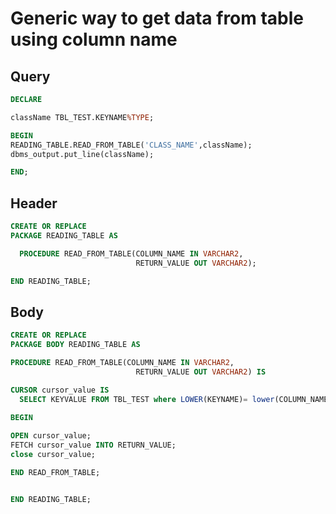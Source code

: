 # Generic way to get data from table using column name #

## Query ##
```sql
DECLARE

className TBL_TEST.KEYNAME%TYPE;

BEGIN
READING_TABLE.READ_FROM_TABLE('CLASS_NAME',className);
dbms_output.put_line(className);

END;
```

## Header ##

```sql
CREATE OR REPLACE 
PACKAGE READING_TABLE AS 

  PROCEDURE READ_FROM_TABLE(COLUMN_NAME IN VARCHAR2,
                            RETURN_VALUE OUT VARCHAR2);

END READING_TABLE;
```

## Body ##

```sql
CREATE OR REPLACE
PACKAGE BODY READING_TABLE AS

PROCEDURE READ_FROM_TABLE(COLUMN_NAME IN VARCHAR2,
                            RETURN_VALUE OUT VARCHAR2) IS

CURSOR cursor_value IS 
  SELECT KEYVALUE FROM TBL_TEST where LOWER(KEYNAME)= lower(COLUMN_NAME);
  
BEGIN

OPEN cursor_value;
FETCH cursor_value INTO RETURN_VALUE;
close cursor_value;

END READ_FROM_TABLE;


END READING_TABLE;
```